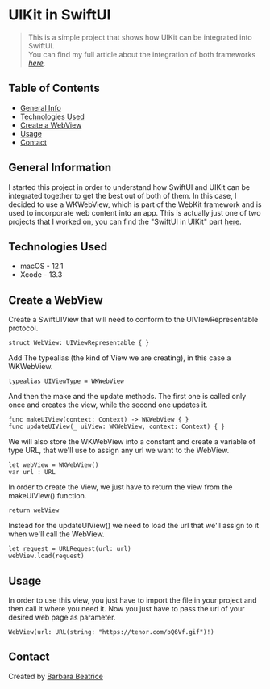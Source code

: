 # UIKit in SwiftUI
> This is a simple project that shows how UIKit can be integrated into SwiftUI.  
> You can find my full article about the integration of both frameworks [_here_](https://www.example.com).

## Table of Contents
* [General Info](#general-information)
* [Technologies Used](#technologies-used)
* [Create a WebView](#create-a-webview)
* [Usage](#usage)
* [Contact](#contact)

## General Information
I started this project in order to understand how SwiftUI and UIKit can be integrated together to get the best out of both of them. 
In this case, I decided to use a WKWebView, which is part of the WebKit framework and is used to incorporate web content into an app.
This is actually just one of two projects that I worked on, you can find the "SwiftUI in UIKit" part [here](https://github.com/BarbaraBeatrice/SwiftUI-in-UIKit).

## Technologies Used
- macOS - 12.1
- Xcode - 13.3

## Create a WebView

Create a SwiftUIView that will need to conform to the UIVIewRepresentable protocol. 

`struct WebView: UIViewRepresentable { }`

Add The typealias (the kind of View we are creating), in this case a WKWebView.

`typealias UIViewType = WKWebView`

And then the make and the update methods. The first one is called only once and creates the view, while the second one updates it.

```
func makeUIView(context: Context) -> WKWebView { }
func updateUIView(_ uiView: WKWebView, context: Context) { }
```

We will also store the WKWebView into a constant and create a variable of type URL, that we'll use to assign any url we want to the WebView.

```
let webView = WKWebView()
var url : URL
```

In order to create the View, we just have to return the view from the makeUIView() function.

`return webView`

Instead for the updateUIView() we need to load the url that we'll assign to it when we'll call the WebView.

```
let request = URLRequest(url: url)
webView.load(request)
```

## Usage
In order to use this view, you just have to import the file in your project and then call it where you need it. 
Now you just have to pass the url of your desired web page as parameter.

`WebView(url: URL(string: "https://tenor.com/bQ6Vf.gif")!)`

## Contact
Created by [Barbara Beatrice](https://github.com/BarbaraBeatrice)
